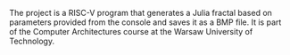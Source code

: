 The project is a RISC-V program that generates a Julia fractal based on parameters provided from the console and saves it as a BMP file. It is part of the Computer Architectures course at the Warsaw University of Technology.
